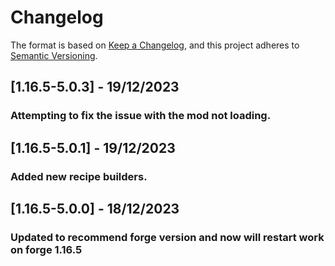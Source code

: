 # Changelog

The format is based on [Keep a Changelog](https://keepachangelog.com/en/1.0.0/),
and this project adheres to [Semantic Versioning](https://semver.org/spec/v2.0.0.html).

## [1.16.5-5.0.3] - 19/12/2023

### Attempting to fix the issue with the mod not loading.

## [1.16.5-5.0.1] - 19/12/2023

### Added new recipe builders.

## [1.16.5-5.0.0] - 18/12/2023

### Updated to recommend forge version and now will restart work on forge 1.16.5
